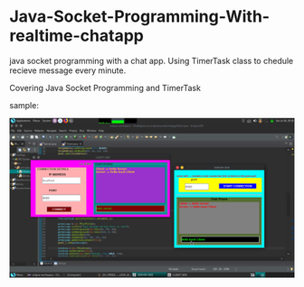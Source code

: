 # Java-Socket-Programming-With-realtime-chatapp
java socket programming with a chat app. Using TimerTask class to chedule recieve message every minute.

Covering Java Socket Programming and TimerTask

sample:

<p><img align="center" src="https://github.com/TukuruJr/Java-Socket-Programming-With-realtime-chatapp/blob/master/screenshots/chat.png" alt="tukurujr" /></p>
